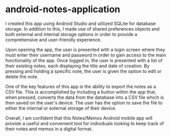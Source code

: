 # android-notes-application
I created this app using Android Studio and utilized SQLite for database storage. In addition to this, I made use of shared preferences objects and both external and internal storage options in order to provide a comprehensive and user-friendly experience.

Upon opening the app, the user is presented with a login screen where they must enter their username and password in order to gain access to the main functionality of the app. Once logged in, the user is presented with a list of their existing notes, each displaying the title and date of creation. By pressing and holding a specific note, the user is given the option to edit or delete the note.

One of the key features of this app is the ability to export the notes as a CSV file. This is accomplished by including a button within the app that, when pressed, converts the data from the database into a CSV file which is then saved on the user's device. The user has the option to save the file to either the internal or external storage of their device.

Overall, I am confident that this Notes/Memos Android mobile app will provide a useful and convenient tool for individuals looking to keep track of their notes and memos in a digital format.
